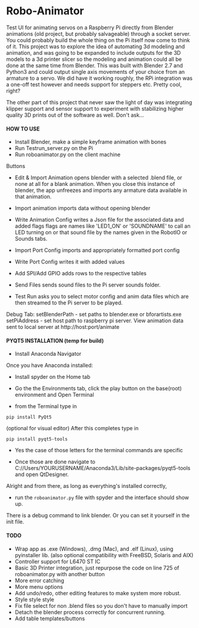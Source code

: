 # Robo-Animator
Test UI for animating servos on a Raspberry Pi directly from Blender animations (old project, but probably salvageable) through a socket server. 
You could probably build the whole thing on the Pi itself now come to think of it. This project was to explore the idea of automating 3d modeling and animation, and was going to be expanded to include outputs for the 3D models to a 3d printer slicer so the modeling and animation could all be done at the same time from Blender. This was built with Blender 2.7 and Python3 and could output single axis movements of your choice from an armature to a servo. We did have it working roughly, the RPi integration was a one-off test however and needs support for steppers etc. Pretty cool, right?

The other part of this project that never saw the light of day was integrating klipper support and sensor support to experiment with stabilizing higher quality 3D prints out of the software as well. Don't ask...


#### HOW TO USE
- Install Blender, make a simple keyframe animation with bones
- Run Testrun_server.py on the Pi
- Run roboanimator.py on the client machine

Buttons
- Edit & Import Animation opens blender with a selected .blend file, or none at all for a
blank animation. When you close this instance of blender, the app unfreezes and imports any
armature data available in that animation.
- Import animation imports data without opening blender

- Write Animation Config writes a Json file for the associated data and added flags
 flags are names like 'LED1_ON' or 'SOUNDNAME' to call an LED turning on or that sound
file by the names given in the RobotIO or Sounds tabs.

- Import Port Config imports and appropriately formatted port config
- Write Port Config writes it with added values

- Add SPI/Add GPIO adds rows to the respective tables

- Send Files sends sound files to the Pi server sounds folder.
- Test Run asks you to select motor config and anim data files which are then
streamed to the Pi server to be played.

Debug Tab:
setBlenderPath - set paths to blender.exe or bforartists.exe
setPiAddress - set host path to raspberry pi server. 
View animation data sent to local server at http://host:port/animate


#### PYQT5 INSTALLATION (temp for build)
 
- Install Anaconda Navigator

Once you have Anaconda installed:

- Install spyder on the Home tab
- Go the the Environments tab, click the play button on the base(root) environment and Open Terminal

- from the Terminal type in

`pip install PyQt5`

(optional for visual editor) 
After this completes type in

`pip install pyqt5-tools`

- Yes the case of those letters for the terminal commands are specific

- Once those are done navigate to C://Users/YOURUSERNAME/Anaconda3/Lib/site-packages/pyqt5-tools and open QtDesigner.

Alright and from there, as long as everything's installed correctly, 

- run the `roboanimator.py` file with spyder and the interface should show up. 

There is a debug command to link blender. Or you can set it yourself in the init file.


#### TODO

- Wrap app as .exe (Windows), .dmg (Mac), and .elf (Linux), using pyinstaller lib.
    (also optional compatibility with FreeBSD, Solaris and AIX)
- Controller support for L6470 ST IC
- Basic 3D Printer integration, just repurpose the code on line 725 of roboanimator.py with
another button
- More error catching
- More menu options
- Add undo/redo, other editing features to make system more robust.
- Style style style
- Fix file select for non .blend files so you don't have to manually import
- Detach the blender process correctly for concurrent running. 
- Add table templates/buttons

